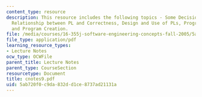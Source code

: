 ```yaml
---
content_type: resource
description: This resource includes the following topics - Some Decision Factors,
  Relationship between PL and Correctness, Design and Use of PLs, Program Comprehension,
  and Program Creation.
file: /media/courses/16-355j-software-engineering-concepts-fall-2005/5ab720f0c9da832dd1ce8737ad21131a_cnotes9.pdf
file_type: application/pdf
learning_resource_types:
- Lecture Notes
ocw_type: OCWFile
parent_title: Lecture Notes
parent_type: CourseSection
resourcetype: Document
title: cnotes9.pdf
uid: 5ab720f0-c9da-832d-d1ce-8737ad21131a
---
```


